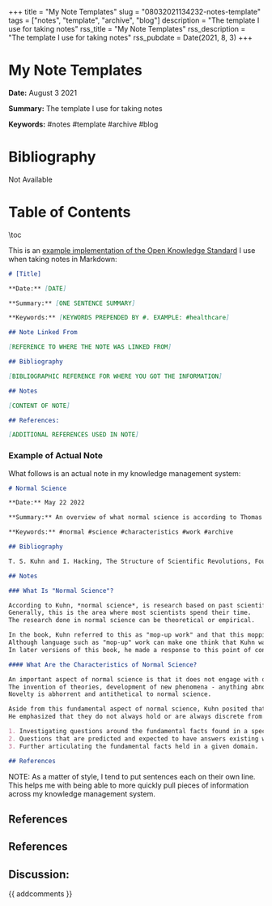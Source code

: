 +++
title = "My Note Templates"
slug = "08032021134232-notes-template"
tags = ["notes", "template", "archive", "blog"]
description = "The template I use for taking notes"
rss_title = "My Note Templates"
rss_description = "The template I use for taking notes"
rss_pubdate = Date(2021, 8, 3)
+++



My Note Templates
=========

**Date:** August 3 2021

**Summary:** The template I use for taking notes

**Keywords:** #notes #template #archive #blog

Bibliography
==========

Not Available

Table of Contents
=========

\toc

This is an [example implementation of the Open Knowledge Standard](/04172022033744-open-knowledge-standard.md) I use when taking notes in Markdown:

```markdown
# [Title]

**Date:** [DATE]

**Summary:** [ONE SENTENCE SUMMARY]

**Keywords:** [KEYWORDS PREPENDED BY #. EXAMPLE: #healthcare]

## Note Linked From

[REFERENCE TO WHERE THE NOTE WAS LINKED FROM]

## Bibliography

[BIBLIOGRAPHIC REFERENCE FOR WHERE YOU GOT THE INFORMATION]

## Notes

[CONTENT OF NOTE]

## References:

[ADDITIONAL REFERENCES USED IN NOTE]
```

### Example of Actual Note

What follows is an actual note in my knowledge management system:

```markdown
# Normal Science

**Date:** May 22 2022

**Summary:** An overview of what normal science is according to Thomas Kuhn.

**Keywords:** #normal #science #characteristics #work #archive

## Bibliography

T. S. Kuhn and I. Hacking, The Structure of Scientific Revolutions, Fourth edition. Chicago ; London: The University of Chicago Press, 2012.

## Notes

### What Is "Normal Science"?

According to Kuhn, *normal science*, is research based on past scientific accomplishments that are considered the foundation for that area of investigation. 
Generally, this is the area where most scientists spend their time. 
The research done in normal science can be theoretical or empirical.

In the book, Kuhn referred to this as "mop-up work" and that this mopping up or "filling out" of science is what most scientists do.
Although language such as "mop-up" work can make one think that Kuhn was being pejorative to these so-called "scut scientists", he did not intend it so. 
In later versions of this book, he made a response to this point of confusion and clarified that this work still is fascinating and crucial in many ways to the advancement of science.

#### What Are the Characteristics of Normal Science?

An important aspect of normal science is that it does not engage with or seek out anything new. 
The invention of theories, development of new phenomena - anything abnormal - is not part of normal science. 
Novelty is abhorrent and antithetical to normal science.

Aside from this fundamental aspect of normal science, Kuhn posited that there are three general areas of research in normal science. 
He emphasized that they do not always hold or are always discrete from one another:

1. Investigating questions around the fundamental facts found in a specific domain.
2. Questions that are predicted and expected to have answers existing within an already existing research domain.
3. Further articulating the fundamental facts held in a given domain.

## References
```

NOTE: As a matter of style, I tend to put sentences each on their own line. This helps me with being able to more quickly pull pieces of information across my knowledge management system.

## References

## References
## Discussion: 

{{ addcomments }}
